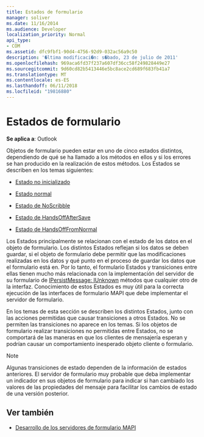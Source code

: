 ```yaml
---
title: Estados de formulario
manager: soliver
ms.date: 11/16/2014
ms.audience: Developer
localization_priority: Normal
api_type:
- COM
ms.assetid: dfc9fbf1-90d4-4756-92d9-032ac56a9c50
description: '�ltima modificaci�n: s�bado, 23 de julio de 2011'
ms.openlocfilehash: 969aca6fd37f237a607df36cc58f249828449e27
ms.sourcegitcommit: 9d60cd82b5413446e5bc8ace2cd689f683fb41a7
ms.translationtype: MT
ms.contentlocale: es-ES
ms.lasthandoff: 06/11/2018
ms.locfileid: "19816880"
---
```

# <a name="form-states"></a>Estados de formulario

**Se aplica a**: Outlook 
  
Objetos de formulario pueden estar en uno de cinco estados distintos, dependiendo de qué se ha llamado a los métodos en ellos y si los errores se han producido en la realización de estos métodos. Los Estados se describen en los temas siguientes:
  
- [Estado no inicializado](uninitialized-state.md)
    
- [Estado normal](normal-state.md)
    
- [Estado de NoScribble](noscribble-state.md)
    
- [Estado de HandsOffAfterSave](handsoffaftersave-state.md)
    
- [Estado de HandsOffFromNormal](handsofffromnormal-state.md)
    
Los Estados principalmente se relacionan con el estado de los datos en el objeto de formulario. Los distintos Estados reflejan si los datos se deben guardar, si el objeto de formulario debe permitir que las modificaciones realizadas en los datos y qué punto en el proceso de guardar los datos que el formulario está en. Por lo tanto, el formulario Estados y transiciones entre ellas tienen mucho más relacionada con la implementación del servidor de su formulario de [IPersistMessage: IUnknown](ipersistmessageiunknown.md) métodos que cualquier otro de la interfaz. Conocimiento de estos Estados es muy útil para la correcta ejecución de las interfaces de formulario MAPI que debe implementar el servidor de formulario. 
  
En los temas de esta sección se describen los distintos Estados, junto con las acciones permitidas que causar transiciones a otros Estados. No se permiten las transiciones no aparece en los temas. Si los objetos de formulario realizar transiciones no permitidas entre Estados, no se comportará de las maneras en que los clientes de mensajería esperan y podrían causar un comportamiento inesperado objeto cliente o formulario.
  
> [!NOTE]
> Algunas transiciones de estado dependen de la información de estados anteriores. El servidor de formulario muy probable que deba implementar un indicador en sus objetos de formulario para indicar si han cambiado los valores de las propiedades del mensaje para facilitar los cambios de estado de una versión posterior. 
  
## <a name="see-also"></a>Ver también

- [Desarrollo de los servidores de formulario MAPI](developing-mapi-form-servers.md)

